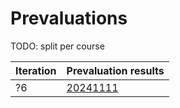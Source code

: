 # Prevaluations

TODO: split per course

Iteration |Prevaluation results
----------|-----------------------------
?6        |[20241111](20241111/README.md)
